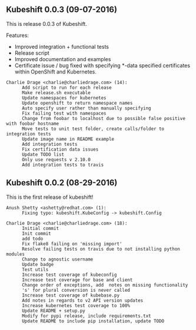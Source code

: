 ## Kubeshift 0.0.3 (09-07-2016)

This is release 0.0.3 of Kubeshift.

Features:
  - Improved integration + functional tests
  - Release script
  - Improved documentation and examples
  - Certificate issue / bug fixed with specifying *-data specified certificates within OpenShift and Kubernetes.

```
Charlie Drage <charlie@charliedrage.com> (14):
      Add script to run for each release
      Make release.sh executable
      Update namespaces for kubernetes
      Update openshift to return namespace names
      Auto specify user rather than manually specifying
      Fix failing test with namespaces
      Change from foobar to localhost due to possible false positive with foobar hostname
      Move tests to unit test folder, create calls/folder to integration tests
      Update image name in README example
      Add integration tests
      Fix certification data issues
      Update TODO list
      Only use requests v 2.10.0
      Add integration tests to travis
```

## Kubeshift 0.0.2 (08-29-2016)

This is the first release of kubeshift!

```
Anush Shetty <ashetty@redhat.com> (1):
      Fixing typo: kubeshift.KubeConfig -> kubeshift.Config

Charlie Drage <charlie@charliedrage.com> (18):
      Initial commit
      Init commit
      add todo
      Fix flake8 failing on 'missing import'
      Resolve failing tests on travis due to not installing python modules
      Change to agnostic username
      Update badge
      Test utils
      Increase test coverage of kubeconfig
      Increase test coverage for base and client
      Change order of exceptions, add  notes on missing functionality
      's' for plural conversion is never called
      Increase test coverage of kubebase.py
      Add notes in regards to v2 API version updates
      Increase kubernetes test coverage to 100%
      Update README + setup.py
      Modify for pypi release, include requirements.txt
      Update README to include pip installation, update TODO
```
